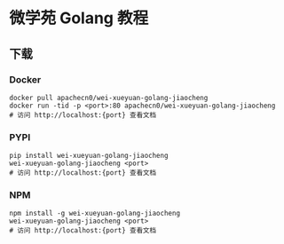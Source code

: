 # 微学苑 Golang 教程

## 下载

### Docker

```
docker pull apachecn0/wei-xueyuan-golang-jiaocheng
docker run -tid -p <port>:80 apachecn0/wei-xueyuan-golang-jiaocheng
# 访问 http://localhost:{port} 查看文档
```

### PYPI

```
pip install wei-xueyuan-golang-jiaocheng
wei-xueyuan-golang-jiaocheng <port>
# 访问 http://localhost:{port} 查看文档
```

### NPM

```
npm install -g wei-xueyuan-golang-jiaocheng
wei-xueyuan-golang-jiaocheng <port>
# 访问 http://localhost:{port} 查看文档
```